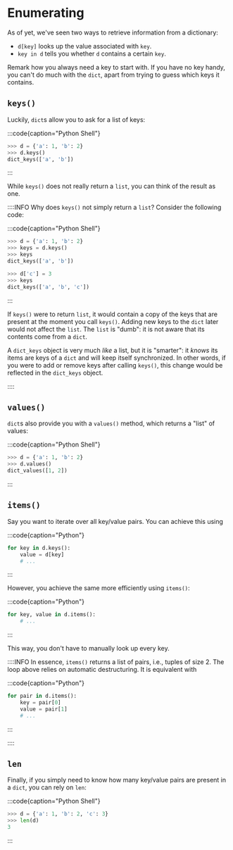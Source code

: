 # Enumerating

As of yet, we've seen two ways to retrieve information from a dictionary:

* `d[key]` looks up the value associated with `key`.
* `key in d` tells you whether `d` contains a certain `key`.

Remark how you always need a key to start with.
If you have no key handy, you can't do much with the `dict`, apart from trying to guess which keys it contains.

## `keys()`

Luckily, `dict`s allow you to ask for a list of keys:

:::code{caption="Python Shell"}

```python
>>> d = {'a': 1, 'b': 2}
>>> d.keys()
dict_keys(['a', 'b'])
```

:::

While `keys()` does not really return a `list`, you can think of the result as one.

::::INFO
Why does `keys()` not simply return a `list`?
Consider the following code:

:::code{caption="Python Shell"}

```python
>>> d = {'a': 1, 'b': 2}
>>> keys = d.keys()
>>> keys
dict_keys(['a', 'b'])

>>> d['c'] = 3
>>> keys
dict_keys(['a', 'b', 'c'])
```

:::

If `keys()` were to return `list`, it would contain a copy of the keys that are present at the moment you call `keys()`.
Adding new keys to the `dict` later would not affect the `list`.
The `list` is "dumb": it is not aware that its contents come from a `dict`.

A `dict_keys` object is very much *like* a list, but it is "smarter": it *knows* its items are keys of a `dict` and will keep itself synchronized.
In other words, if you were to add or remove keys after calling `keys()`, this change would be reflected in the `dict_keys` object.

::::

## `values()`

`dict`s also provide you with a `values()` method, which returns a "list" of values:

:::code{caption="Python Shell"}

```python
>>> d = {'a': 1, 'b': 2}
>>> d.values()
dict_values([1, 2])
```

:::

## `items()`

Say you want to iterate over all key/value pairs.
You can achieve this using

:::code{caption="Python"}

```python
for key in d.keys():
    value = d[key]
    # ...
```

:::

However, you achieve the same more efficiently using `items()`:

:::code{caption="Python"}

```python
for key, value in d.items():
    # ...
```

:::

This way, you don't have to manually look up every key.

::::INFO
In essence, `items()` returns a list of pairs, i.e., tuples of size 2.
The loop above relies on automatic destructuring.
It is equivalent with

:::code{caption="Python"}

```python
for pair in d.items():
    key = pair[0]
    value = pair[1]
    # ...
```

:::

::::

## `len`

Finally, if you simply need to know how many key/value pairs are present in a `dict`, you can rely on `len`:

:::code{caption="Python Shell"}

```python
>>> d = {'a': 1, 'b': 2, 'c': 3}
>>> len(d)
3
```

:::

